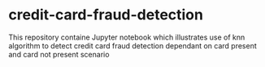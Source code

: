 # credit-card-fraud-detection
This repository containe Jupyter notebook which illustrates use of knn algorithm to detect credit card fraud detection dependant on card present and card not present scenario
